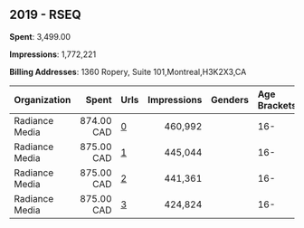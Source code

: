 ## 2019 - RSEQ 
**Spent**: 3,499.00

**Impressions**: 1,772,221

**Billing Addresses**: 1360 Ropery, Suite 101,Montreal,H3K2X3,CA

|Organization|Spent|Urls|Impressions|Genders|Age Brackets|Country Codes|
|:---|---:|:---|---:|:---|:---|:---|
|Radiance Media|874.00 CAD|[0](https://www.snap.com/political-ads/asset/a5f368a32e25ae59a7ccf8f78fc76678f03c15e11876c9b61a910c72dc223dbc?mediaType=mp4)|460,992||16-|canada|
|Radiance Media|875.00 CAD|[1](https://www.snap.com/political-ads/asset/4a75d1853ef0025e228d58c58ae5b35092b549cbacc316d83de08fa66ccd32c9?mediaType=mp4)|445,044||16-|canada|
|Radiance Media|875.00 CAD|[2](https://www.snap.com/political-ads/asset/4c630a34cdac2856d1330ea8d3e3d0eeb3d5aa7671133e6126dd600116f35a57?mediaType=mp4)|441,361||16-|canada|
|Radiance Media|875.00 CAD|[3](https://www.snap.com/political-ads/asset/97ea4193e8c94918246f7b24c88843ae3896f6064feb8070853a97e391b49776?mediaType=mp4)|424,824||16-|canada|
